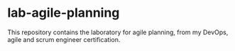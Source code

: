 # lab-agile-planning
This repository contains the laboratory for agile planning, from my DevOps, agile and scrum engineer certification.
